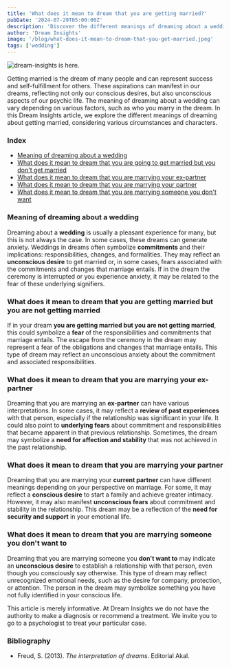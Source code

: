 ```yaml
---
title: 'What does it mean to dream that you are getting married?'
pubDate: '2024-07-29T05:00:00Z'
description: 'Discover the different meanings of dreaming about a wedding, whether it is with your partner, ex-partner, or someone you dont know. Explore how these dreams reflect your unconscious desires and fears.'
author: 'Dream Insights'
image: '/blog/what-does-it-mean-to-dream-that-you-get-married.jpeg'
tags: ['wedding']
---
```


![dream-insights is here.](/blog/what-does-it-mean-to-dream-that-you-get-married.jpeg)

Getting married is the dream of many people and can represent success and self-fulfillment for others. These aspirations can manifest in our dreams, reflecting not only our conscious desires, but also unconscious aspects of our psychic life. The meaning of dreaming about a wedding can vary depending on various factors, such as who you marry in the dream. In this Dream Insights article, we explore the different meanings of dreaming about getting married, considering various circumstances and characters.

### Index

- [Meaning of dreaming about a wedding](#meaning-of-dreaming-about-a-wedding)
- [What does it mean to dream that you are going to get married but you don't get married](#what-does-it-mean-to-dream-that-you-are-going-to-get-married-but-you-don't-get-married)
- [What does it mean to dream that you are marrying your ex-partner](#what-does-it-mean-to-dream-that-you-are-married-to-your-ex-partner)
- [What does it mean to dream that you are marrying your partner](#what-does-it-mean-to-dream-that-you-are-married-to-your-partner)
- [What does it mean to dream that you are marrying someone you don't want](#what-does-it-mean-to-dream-that-you-are-married-someone-you-don't-want)

### Meaning of dreaming about a wedding

Dreaming about a **wedding** is usually a pleasant experience for many, but this is not always the case. In some cases, these dreams can generate anxiety. Weddings in dreams often symbolize **commitments** and their implications: responsibilities, changes, and formalities. They may reflect an **unconscious desire** to get married or, in some cases, fears associated with the commitments and changes that marriage entails. If in the dream the ceremony is interrupted or you experience anxiety, it may be related to the fear of these underlying signifiers.

### What does it mean to dream that you are getting married but you are not getting married

If in your dream **you are getting married but you are not getting married**, this could symbolize a **fear** of the responsibilities and commitments that marriage entails. The escape from the ceremony in the dream may represent a fear of the obligations and changes that marriage entails. This type of dream may reflect an unconscious anxiety about the commitment and associated responsibilities.

### What does it mean to dream that you are marrying your ex-partner

Dreaming that you are marrying an **ex-partner** can have various interpretations. In some cases, it may reflect a **review of past experiences** with that person, especially if the relationship was significant in your life. It could also point to **underlying fears** about commitment and responsibilities that became apparent in that previous relationship. Sometimes, the dream may symbolize a **need for affection and stability** that was not achieved in the past relationship.

### What does it mean to dream that you are marrying your partner

Dreaming that you are marrying your **current partner** can have different meanings depending on your perspective on marriage. For some, it may reflect a **conscious desire** to start a family and achieve greater intimacy. However, it may also manifest **unconscious fears** about commitment and stability in the relationship. This dream may be a reflection of the **need for security and support** in your emotional life.

### What does it mean to dream that you are marrying someone you don't want to

Dreaming that you are marrying someone you **don't want to** may indicate an **unconscious desire** to establish a relationship with that person, even though you consciously say otherwise. This type of dream may reflect unrecognized emotional needs, such as the desire for company, protection, or attention. The person in the dream may symbolize something you have not fully identified in your conscious life.

This article is merely informative. At Dream Insights we do not have the authority to make a diagnosis or recommend a treatment. We invite you to go to a psychologist to treat your particular case.

### Bibliography

- Freud, S. (2013). *The interpretation of dreams*. Editorial Akal.